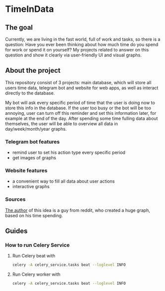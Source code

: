 # TimeInData

## The goal
Currently, we are living in the fast world, full of work and tasks, so there is a 
question: Have you ever been thinking about how much time do you spend for work or 
spend it on yourself? My projects related to answer on this question and show it 
clearly via user-friendly UI and visual graphs.

## About the project
This repository consist of 3 projects: main database, which will store all users time 
data, telegram bot and website for web apps, as well as interact directly to the database.

My bot will ask every specific period of time that the user is doing now to store this info 
in the database. If the user too busy or the bot will be too annoying, user can turn off 
this reminder and set this information later, for example at the end of the day. After
spending some time fulling data about themselves, the user will be able to overview all data in 
day/week/month/year graphs.

### Telegram bot features
- remind user to set his action type every specific period
- get images of graphs

### Website features
- a convenient way to fill all data about user actions
- interactive graphs


### Sources
[The author][idea_author] of this idea is a guy from reddit, who created a huge graph, based on his 
time spending.

[idea_author]: https://www.reddit.com/r/dataisbeautiful/comments/13pbi6v/oc_how_i_spent_every_hour_of_an_entire_year


## Guides

### How to run Celery Service
1. Run Celery beat with
    ```bash
   celery -A celery_service.tasks beat --loglevel INFO
   ```
2. Run Celery worker with
    ```bash
    celery -A celery_service.tasks beat --loglevel INFO
    ```

